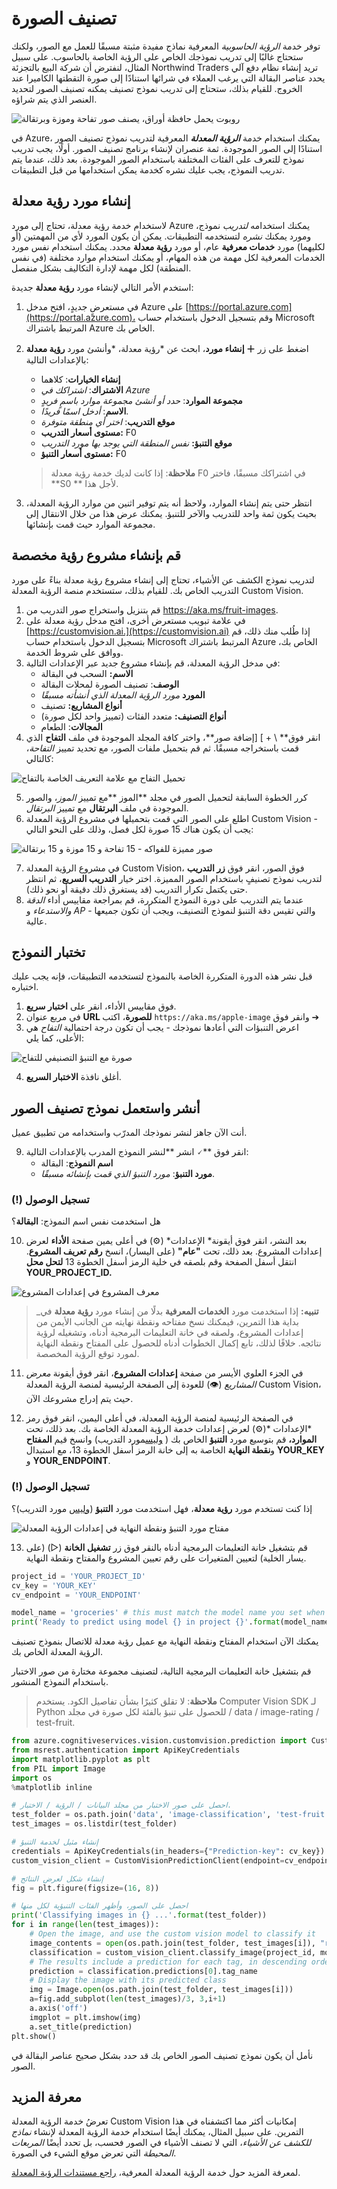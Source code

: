# تصنيف الصورة

توفر خدمة *الرؤية الحاسوبية* المعرفية نماذج مفيدة مثبتة مسبقًا للعمل مع الصور، ولكنك ستحتاج غالبًا إلى تدريب نموذجك الخاص على الرؤية الخاصة بالحاسوب. على سبيل المثال، لنفترض أن شركة البيع بالتجزئة Northwind Traders تريد إنشاء نظام دفع آلي يحدد عناصر البقالة التي يرغب العملاء في شرائها استنادًا إلى صورة التقطتها الكاميرا عند الخروج. للقيام بذلك، ستحتاج إلى تدريب نموذج تصنيف يمكنه تصنيف الصور لتحديد العنصر الذي يتم شراؤه.

![روبوت يحمل حافظة أوراق، يصنف صور تفاحة وموزة وبرتقالة](./images/image-classification.jpg)

في Azure، يمكنك استخدام خدمة ***الرؤية المعدلة*** المعرفية لتدريب نموذج تصنيف الصور استنادًا إلى الصور الموجودة. ثمة عنصران لإنشاء برنامج تصنيف الصور. أولًا، يجب تدريب نموذج للتعرف على الفئات المختلفة باستخدام الصور الموجودة. بعد ذلك، عندما يتم تدريب النموذج، يجب عليك نشره كخدمة يمكن استخدامها من قبل التطبيقات.

## إنشاء مورد رؤية معدلة

لاستخدام خدمة رؤية معدلة، تحتاج إلى مورد Azure يمكنك استخدامه *لتدريب* نموذج، ومورد يمكنك *نشره* لتستخدمه التطبيقات. يمكن أن يكون المورد لأي من المهمتين (أو لكليهما) مورد **خدمات معرفية** عام، أو مورد **رؤية معدلة** محدد. يمكنك استخدام نفس مورد الخدمات المعرفية لكل مهمة من هذه المهام، أو يمكنك استخدام موارد مختلفة (في نفس المنطقة) لكل مهمة لإدارة التكاليف بشكل منفصل.

استخدم الأمر التالي لإنشاء مورد **رؤية معدلة** جديدة:

1. في مستعرضٍ جديدٍ، افتح مدخل Azure على [https://portal.azure.com](https://portal.azure.com)، وقم بتسجيل الدخول باستخدام حساب Microsoft المرتبط باشتراك Azure الخاص بك.
2. اضغط على زر **&#65291; إنشاء مورد**، ابحث عن *رؤية معدلة، *وأنشئ مورد **رؤية معدلة** بالإعدادات التالية:
    - **إنشاء الخيارات**: كلاهما
    - **الاشتراك**: *اشتراكك في Azure*
    - **مجموعة الموارد**: *حدد أو أنشئ مجموعة موارد باسمٍ فريدٍ*
    - **الاسم**: *أدخل اسمًا فريدًا*.
    - **موقع التدريب**: *اختر أي منطقة متوفرة*
    - **مستوى أسعار التدريب:** F0
    - **موقع التنبؤ:** *نفس المنطقة التي يوجد بها مورد التدريب*
    - **مستوى أسعار التنبؤ:** F0

    >**ملاحظة**: إذا كانت لديك خدمة رؤية معدلة F0 في اشتراكك مسبقًا، فاختر **S0 ** لأجل هذا.

3. انتظر حتى يتم إنشاء الموارد، ولاحظ أنه يتم توفير اثنين من موارد الرؤية المعدلة، بحيث يكون ثمة واحد للتدريب والآخر للتنبؤ. يمكنك عرض هذا من خلال الانتقال إلى مجموعة الموارد حيث قمت بإنشائها.

## قم بإنشاء مشروع رؤية مخصصة

لتدريب نموذج الكشف عن الأشياء، تحتاج إلى إنشاء مشروع رؤية معدلة بناءً على مورد التدريب الخاص بك. للقيام بذلك، ستستخدم منصة الرؤية المعدلة Custom Vision.

1. قم بتنزيل واستخراج صور التدريب من https://aka.ms/fruit-images.
2. في علامة تبويب مستعرض أخرى، افتح مدخل رؤية معدلة على [https://customvision.ai.](https://customvision.ai) إذا طُلب منك ذلك، قم بتسجيل الدخول باستخدام حساب Microsoft المرتبط باشتراك Azure الخاص بك، ووافق على شروط الخدمة.
3. في مدخل الرؤية المعدلة، قم بإنشاء مشروع جديد عبر الإعدادات التالية:
    - **الاسم:** السحب في البقالة
    - **الوصف**: تصنيف الصورة لمحلات البقالة
    - **المورد** *مورد الرؤية المعدلة الذي أنشأته مسبقًا*
    - **أنواع المشاريع:** تصنيف
    - **أنواع التصنيف:** متعدد الفئات (تمييز واحد لكل صورة)
    - **المجالات**: الطعام
4. انقر فوق** \ + \] [إضافة صور**، واختر كافة المجلد الموجودة في ملف **التفاح** الذي قمت باستخراجه مسبقًا. ثم قم بتحميل ملفات الصور، مع تحديد تمييز *التفاحة*، كالتالي:

![تحميل التفاح مع علامة التعريف الخاصة بالتفاح](./images/upload_apples.jpg)
   
5. كرر الخطوة السابقة لتحميل الصور في مجلد **الموز **مع تمييز *الموز*، والصور الموجودة في ملف **البرتقال** مع تمييز *البرتقال*.
6. اطلع على الصور التي قمت بتحميلها في مشروع الرؤية المعدلة Custom Vision - يجب أن يكون هناك 15 صورة لكل فصل، وذلك على النحو التالي:

![صور مميزة للفواكه - 15 تفاحة و 15 موزة و 15 برتقالة](./images/fruit.jpg)
    
7. في مشروع الرؤية المعدلة Custom Vision، فوق الصور، انقر فوق **زر التدريب** لتدريب نموذج تصنيفٍ باستخدام الصور المميزة. اختر خيار **التدريب السريع**، ثم انتظر حتى يكتمل تكرار التدريب (قد يستغرق ذلك دقيقة أو نحو ذلك).
8. عندما يتم التدريب على دورة النموذج المتكررة، قم بمراجعة مقاييس أداء *الدقة* *والاستدعاء* و *AP* - والتي تقيس دقة التنبؤ لنموذج التصنيف، ويجب أن تكون جميعها عالية.

## تختبار النموذج

قبل نشر هذه الدورة المتكررة الخاصة بالنموذج لتستخدمه التطبيقات، فإنه يجب عليك اختباره.

1. فوق مقاييس الأداء، انقر على **اختبار سريع**.
2. في مربع عنوان **URL للصورة**، اكتب `https://aka.ms/apple-image` وانقر فوق &#10132;
3. اعرض التنبؤات التي أعادها نموذجك - يجب أن تكون درجة احتمالية *التفاح* هي الأعلى، كما يلي:

![صورة مع التنبؤ التصنيفي للتفاح](./images/test-apple.jpg)

4. أغلق نافذة **الاختبار السريع**.

## أنشر واستعمل نموذج تصنيف الصور

أنت الآن جاهز لنشر نموذجك المدرّب واستخدامه من تطبيق عميل.

9. انقر فوق **&#128504; انشر **لنشر النموذج المدرب بالإعدادات التالية:
    - **اسم النموذج**: البقالة
    - **مورد التنبؤ**: *مورد التنبؤ الذي قمت بإنشائه مسبقًا*.

### (!) تسجيل الوصول 
هل استخدمت نفس اسم النموذج: **البقالة**؟   

10. بعد النشر، انقر فوق أيقونة* الإعدادات* (&#9881;) في أعلى يمين صفحة **الأداء** لعرض إعدادات المشروع. بعد ذلك، تحت **"عام"** (على اليسار)، انسخ **رقم تعريف المشروع**. انتقل أسفل الصفحة وقم بلصقه في خلية الرمز أسفل الخطوة 13 **لتحل محل YOUR_PROJECT_ID.**

![معرف المشروع في إعدادات المشروع](./images/cv_project_settings.jpg)

> _**تنبيه:** إذا استخدمت مورد **الخدمات المعرفية** بدلًا من إنشاء مورد **رؤية معدلة** في بداية هذا التمرين، فيمكنك نسخ مفتاحه ونقطة نهايته من الجانب الأيمن من إعدادات المشروع، ولصقه في خانة التعليمات البرمجية أدناه، وتشغيله لرؤية نتائجه. خلافًا لذلك، تابع إكمال الخطوات أدناه للحصول على المفتاح ونقطة النهاية لمورد توقع الرؤية المخصصة.

11. في الجزء العلوي الأيسر من صفحة **إعدادات المشروع**، انقر فوق أيقونة *معرض المشاريع* (&#128065;) للعودة إلى الصفحة الرئيسية لمنصة الرؤية المعدلة Custom Vision، حيث يتم إدراج مشروعك الآن.

12. في الصفحة الرئيسية لمنصة الرؤية المعدلة، في أعلى اليمين، انقر فوق رمز *الإعدادات *(&#9881;) لعرض إعدادات خدمة الرؤية المعدلة الخاصة بك. بعد ذلك، تحت **الموارد،** قم بتوسيع مورد **التنبؤ** الخاص بك ( <u>وليس</u>مورد التدريب) وانسخ قيم **المفتاح** و**نقطة النهاية** الخاصة به إلى خانة الرمز أسفل الخطوة 13، مع استبدال **YOUR_KEY** و **YOUR_ENDPOINT**.

### (!) تسجيل الوصول 
إذا كنت تستخدم مورد **رؤية معدلة**، فهل استخدمت مورد **التنبؤ** (<u>وليس</u> مورد التدريب)؟

![مفتاح مورد التنبؤ ونقطة النهاية في إعدادات الرؤية المعدلة](./images/cv_settings.jpg)

13. قم بتشغيل خانة التعليمات البرمجية أدناه بالنقر فوق زر **تشغيل الخانة** (&#9655;) (على يسار الخلية) لتعيين المتغيرات على رقم تعيين المشروع والمفتاح ونقطة النهاية.


```python
project_id = 'YOUR_PROJECT_ID'
cv_key = 'YOUR_KEY'
cv_endpoint = 'YOUR_ENDPOINT'

model_name = 'groceries' # this must match the model name you set when publishing your model iteration (it's case-sensitive)!
print('Ready to predict using model {} in project {}'.format(model_name, project_id))
```

يمكنك الآن استخدام المفتاح ونقطة النهاية مع عميل رؤية معدلة للاتصال بنموذج تصنيف الرؤية المعدلة الخاص بك.

قم بتشغيل خانة التعليمات البرمجية التالية، لتصنيف مجموعة مختارة من صور الاختبار باستخدام النموذج المنشور.

> **ملاحظة**: لا تقلق كثيرًا بشأن تفاصيل الكود. يستخدم Computer Vision SDK لـ Python للحصول على تنبؤ بالفئة لكل صورة في مجلد / data / image-rating / test-fruit.


```python
from azure.cognitiveservices.vision.customvision.prediction import CustomVisionPredictionClient
from msrest.authentication import ApiKeyCredentials
import matplotlib.pyplot as plt
from PIL import Image
import os
%matplotlib inline

# احصل على صور الاختبار من مجلد البيانات / الرؤية / الاختبار.
test_folder = os.path.join('data', 'image-classification', 'test-fruit')
test_images = os.listdir(test_folder)

# إنشاء مثيل لخدمة التنبؤ
credentials = ApiKeyCredentials(in_headers={"Prediction-key": cv_key})
custom_vision_client = CustomVisionPredictionClient(endpoint=cv_endpoint, credentials=credentials)

# إنشاء شكل لعرض النتائج
fig = plt.figure(figsize=(16, 8))

# احصل على الصور، وأظهر الفئات التنبؤية لكل منها
print('Classifying images in {} ...'.format(test_folder))
for i in range(len(test_images)):
    # Open the image, and use the custom vision model to classify it
    image_contents = open(os.path.join(test_folder, test_images[i]), "rb")
    classification = custom_vision_client.classify_image(project_id, model_name, image_contents.read())
    # The results include a prediction for each tag, in descending order of probability - get the first one
    prediction = classification.predictions[0].tag_name
    # Display the image with its predicted class
    img = Image.open(os.path.join(test_folder, test_images[i]))
    a=fig.add_subplot(len(test_images)/3, 3,i+1)
    a.axis('off')
    imgplot = plt.imshow(img)
    a.set_title(prediction)
plt.show()
```

نأمل أن يكون نموذج تصنيف الصور الخاص بك قد حدد بشكل صحيح عناصر البقالة في الصور.

## معرفة المزيد

تعرضُ خدمة الرؤية المعدلة Custom Vision إمكانيات أكثر مما اكتشفناه في هذا التمرين. على سبيل المثال، يمكنك أيضًا استخدام خدمة الرؤية المعدلة لإنشاء *نماذج للكشف عن الأشياء*، التي لا تصنف الأشياء في الصور فحسب، بل تحدد أيضًا *المربعات المحيطة* التي تعرض موقع الشيء في الصورة.

لمعرفة المزيد حول خدمة الرؤية المعدلة المعرفية، [راجع مستندات الرؤية المعدلة](https://docs.microsoft.com/azure/cognitive-services/custom-vision-service/home).
